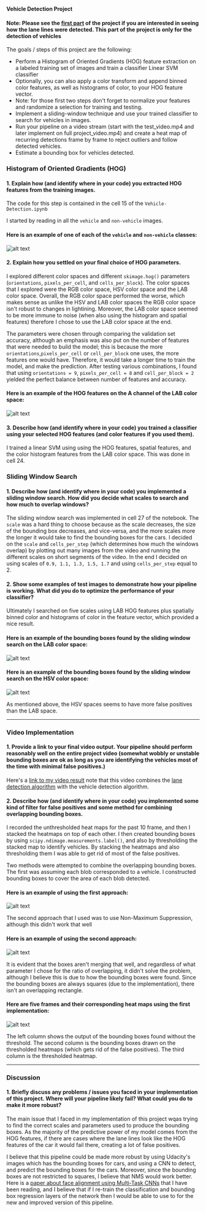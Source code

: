**Vehicle Detection Project**
#### Note: Please see the [first part](https://github.com/kevinlu1211/CarND/tree/master/Part4-Advanced-Lane-Lines) of the project if you are interested in seeing how the lane lines were detected. This part of the project is only for the detection of vehicles

The goals / steps of this project are the following:

* Perform a Histogram of Oriented Gradients (HOG) feature extraction on a labeled training set of images and train a classifier Linear SVM classifier
* Optionally, you can also apply a color transform and append binned color features, as well as histograms of color, to your HOG feature vector. 
* Note: for those first two steps don't forget to normalize your features and randomize a selection for training and testing.
* Implement a sliding-window technique and use your trained classifier to search for vehicles in images.
* Run your pipeline on a video stream (start with the test_video.mp4 and later implement on full project_video.mp4) and create a heat map of recurring detections frame by frame to reject outliers and follow detected vehicles.
* Estimate a bounding box for vehicles detected.

[image1]: ./README_images/car_noncar.png
[image2]: ./README_images/hog.png
[image3]: ./README_images/lab_bb.png
[image4]: ./README_images/hsv_bb.png
[image5]: ./README_images/lab_hm.png
[image6]: ./README_images/lab_nms.png
[image7]: ./README_images/5_video_frames.png


### Histogram of Oriented Gradients (HOG)

#### 1. Explain how (and identify where in your code) you extracted HOG features from the training images.

The code for this step is contained in the cell 15 of the `Vehicle-Detection.ipynb`

I started by reading in all the `vehicle` and `non-vehicle` images.  

#### Here is an example of one of each of the `vehicle` and `non-vehicle` classes:

![alt text][image1]


#### 2. Explain how you settled on your final choice of HOG parameters.

I explored different color spaces and different `skimage.hog()` parameters (`orientations`, `pixels_per_cell`, and `cells_per_block`).  The color spaces that I explored were the RGB color space, HSV color space and the LAB color space. Overall, the RGB color space performed the worse, which makes sense as unlike the HSV and LAB color spaces the RGB color space isn't robust to changes in lightining. Moreover, the LAB color space seemed to be more immune to noise (when also using the histogram and spatial features) therefore I chose to use the LAB color space at the end.

The parameters were chosen through comparing the validation set accuracy, although an emphasis was also put on the number of features that were needed to build the model; this is because the more `orientations`,`pixels_per_cell` or `cell_per_block` one uses, the more features one would have. Therefore, it would take a longer time to train the model, and make the prediction. After testing various combinations, I found that using `orientations = 9`, `pixels_per_cell = 8` and `cell_per_block = 2` yielded the perfect balance between number of features and accuracy.

#### Here is an example of the HOG features on the A channel of the LAB color space:

![alt text][image2]

#### 3. Describe how (and identify where in your code) you trained a classifier using your selected HOG features (and color features if you used them).

I trained a linear SVM using using the HOG features, spatial features, and the color histogram features from the LAB color space. This was done in cell 24.

### Sliding Window Search

#### 1. Describe how (and identify where in your code) you implemented a sliding window search.  How did you decide what scales to search and how much to overlap windows?

The sliding window search was implemented in cell 27 of the notebook. The `scale` was a hard thing to choose because as the scale decreases, the size of the bounding box decreases, and vice-versa, and the more scales more the longer it would take to find the bounding boxes for the cars. I decided on the `scale` and `cells_per_step` (which determines how much the windows overlap) by plotting out many images from the video and running the different scales on short segments of the video. In the end I decided on using scales of `0.9, 1.1, 1.3, 1.5, 1.7` and using `cells_per_step` equal to 2.


#### 2. Show some examples of test images to demonstrate how your pipeline is working.  What did you do to optimize the performance of your classifier?

Ultimately I searched on five scales using LAB HOG features plus spatially binned color and histograms of color in the feature vector, which provided a nice result.  


#### Here is an example of the bounding boxes found by the sliding window search on the LAB color space:

![alt text][image3]

#### Here is an example of the bounding boxes found by the sliding window search on the HSV color space:

![alt text][image4]

As mentioned above, the HSV spaces seems to have more false positives than the LAB space.

---

### Video Implementation

#### 1. Provide a link to your final video output.  Your pipeline should perform reasonably well on the entire project video (somewhat wobbly or unstable bounding boxes are ok as long as you are identifying the vehicles most of the time with minimal false positives.)
Here's a [link to my video result](https://www.youtube.com/watch?v=0c9tmgVvgxw) note that this video combines the [lane detection algorithm](https://github.com/kevinlu1211/CarND/tree/master/Part4-Advanced-Lane-Lines) with the vehicle detection algorithm.


#### 2. Describe how (and identify where in your code) you implemented some kind of filter for false positives and some method for combining overlapping bounding boxes.

I recorded the unthresholded heat maps for the past 10 frame, and then I stacked the heatmaps on top of each other. I then created bounding boxes by using `scipy.ndimage.measurements.label()`, and also by thresholding the stacked map to identify vehicles. By stacking the heatmaps and also thresholding them I was able to get rid of most of the false positives.

Two methods were attempted to combine the overlapping bounding boxes. The first was assuming each blob corresponded to a vehicle.  I constructed bounding boxes to cover the area of each blob detected.  

#### Here is an example of using the first approach:

![alt text][image5]

The second approach that I used was to use Non-Maximum Suppression, although this didn't work that well

#### Here is an example of using the second approach:

![alt text][image6]

It is evident that the boxes aren't merging that well, and regardless of what parameter I chose for the ratio of overlapping, it didn't solve the problem, although I believe this is due to how the bounding boxes were found. Since the bounding boxes are always squares (due to the implementation), there isn't an overlapping rectangle.


#### Here are five frames and their corresponding heat maps using the first implementation:

![alt text][image7]

The left column shows the output of the bounding boxes found without the threshold. The second column is the bounding boxes drawn on the thresholded heatmaps (which gets rid of the false positives). The third column is the thresholded heatmap.

---

### Discussion

#### 1. Briefly discuss any problems / issues you faced in your implementation of this project.  Where will your pipeline likely fail?  What could you do to make it more robust?

The main issue that I faced in my implementation of this project wqas trying to find the correct scales and parameters used to produce the bounding boxes. As the majority of the predictive power of my model comes from the HOG features, if there are cases where the lane lines look like the HOG features of the car it would fail there, creating a lot of false positives. 

I believe that this pipeline could be made more robust by using Udacity's images which has the bounding boxes for cars, and using a CNN to detect, and predict the bounding boxes for the cars. Moreover, since the bounding boxes are not restricted to squares, I believe that NMS would work better. Here is a [paper about face alignment using Multi-Task CNNs](https://kpzhang93.github.io/MTCNN_face_detection_alignment/paper/spl.pdf) that I have been reading, and I believe that if I re-train the classification and bounding box regression layers of the network then I would be able to use to for the new and improved version of this pipeline.
